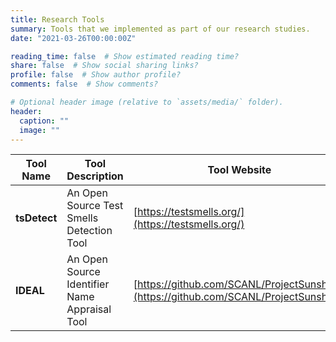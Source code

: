 ```yaml
---
title: Research Tools 
summary: Tools that we implemented as part of our research studies.
date: "2021-03-26T00:00:00Z"

reading_time: false  # Show estimated reading time?
share: false  # Show social sharing links?
profile: false  # Show author profile?
comments: false  # Show comments?

# Optional header image (relative to `assets/media/` folder).
header:
  caption: ""
  image: ""
---
```

| Tool Name     | Tool Description                              | Tool Website                                                                                 |
|---------------|-----------------------------------------------|----------------------------------------------------------------------------------------------|
| **tsDetect**  | An Open Source Test Smells Detection Tool     | [https://testsmells.org/](https://testsmells.org/)                                           |
| **IDEAL**     | An Open Source Identifier Name Appraisal Tool | [https://github.com/SCANL/ProjectSunshine](https://github.com/SCANL/ProjectSunshine) |